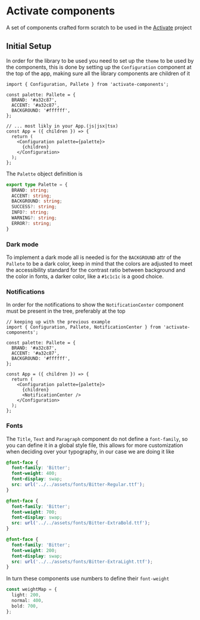 # Activate components
A set of components crafted form scratch to be used in the [Activate](https://github.com/AlejandroYanes/activate) project

## Initial Setup

In order for the library to be used you need to
set up the `theme` to be used by the components,
this is done by setting up the `Configuration` component at the top of the app,
making sure all the library components are children of it

```tsx
import { Configuration, Pallete } from 'activate-components';

const palette: Pallete = {
  BRAND: '#a32c87',
  ACCENT: '#a32c87',
  BACKGROUND: '#ffffff',
};

// ... most likly in your App.(js|jsx|tsx)
const App = ({ children }) => {
  return (
    <Configuration palette={palette}>
      {children}
    </Configuration>
  );
};
```

The `Palette` object definition is

```ts
export type Palette = {
  BRAND: string;
  ACCENT: string;
  BACKGROUND: string;
  SUCCESS?: string;
  INFO?: string;
  WARNING?: string;
  ERROR?: string;
}
```
### Dark mode

To implement a dark mode all is needed is
for the `BACKGROUND` attr of the `Pallete` to be a dark color,
keep in mind that the colors are adjusted to meet the accessibility standard
for the contrast ratio between background and the color in fonts,
a darker color, like a `#1c1c1c` is a good choice.

### Notifications

In order for the notifications to show the `NotificationCenter` component
must be present in the tree, preferably at the top

```tsx
// keeping up with the previous example
import { Configuration, Pallete, NotificationCenter } from 'activate-components';

const palette: Pallete = {
  BRAND: '#a32c87',
  ACCENT: '#a32c87',
  BACKGROUND: '#ffffff',
};

const App = ({ children }) => {
  return (
    <Configuration palette={palette}>
      {children}
      <NotificationCenter />
    </Configuration>
  );
};
```

### Fonts

The `Title`, `Text` and `Paragraph` component do not define a `font-family`,
so you can define it in a global style file, this allows for more customization
when deciding over your typography, in our case we are doing it like

```scss
@font-face {
  font-family: 'Bitter';
  font-weight: 400;
  font-display: swap;
  src: url('../../assets/fonts/Bitter-Regular.ttf');
}

@font-face {
  font-family: 'Bitter';
  font-weight: 700;
  font-display: swap;
  src: url('../../assets/fonts/Bitter-ExtraBold.ttf');
}

@font-face {
  font-family: 'Bitter';
  font-weight: 200;
  font-display: swap;
  src: url('../../assets/fonts/Bitter-ExtraLight.ttf');
}
```

In turn these components use numbers to define their `font-weight`

```ts
const weightMap = {
  light: 200,
  normal: 400,
  bold: 700,
};
```
